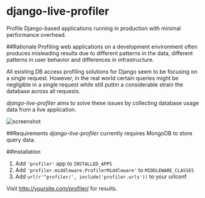 django-live-profiler
====================

Profile Django-based applications running in production with minimal performance overhead.

##Rationale
Profiling web applications on a development environment often produces misleading results due to different patterns in the data, different patterns in user behavior and differences in infrastructure. 

All existing DB access profiling solutions for Django seem to be focusing on a single request. However, in the real world certain queries might be negligible in a single request while still puttin a considerable strain the database across all requests.

*django-live-profiler* aims to solve these issues by collecting database usage data from a live application.

![screenshot](https://github.com/InviteBox/django-live-profiler/raw/master/doc/screenshot1.png)

##Requirements
*django-live-profiler* currently requires MongoDB to store query data. 

##Installation

1. Add `'profiler'` app to `INSTALLED_APPS` 
2. Add `'profiler.middleware.ProfilerMiddleware'` to `MIDDLEWARE_CLASSES`
3. Add `url(r'^profiler/', include('profiler.urls'))` to your urlconf


Visit http://yoursite.com/profiler/ for results.
